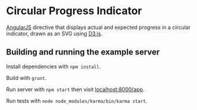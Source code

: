 # Circular Progress Indicator

[AngularJS](https://angularjs.org/) directive that displays actual and expected progress in a circular indicator, drawn as an SVG using [D3.js](http://d3js.org/).

## Building and running the example server

Install dependencies with `npm install`.

Build with `grunt`.

Run server with `npm start` then visit [localhost:8000/app](http://localhost:8000/app).

Run tests with `node node_modules/karma/bin/karma start`.
